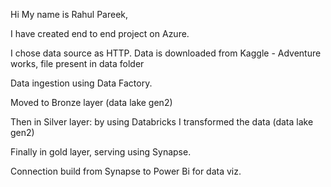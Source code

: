 Hi My name is Rahul Pareek,

I have created end to end project on Azure. 

I chose data source as HTTP. Data is downloaded from Kaggle - Adventure works, file present in data folder

Data ingestion using Data Factory. 

Moved to Bronze layer (data lake gen2)

Then in Silver layer: by using Databricks I transformed the data (data lake gen2) 

Finally in gold layer, serving using Synapse. 

Connection build from Synapse to Power Bi for data viz.


